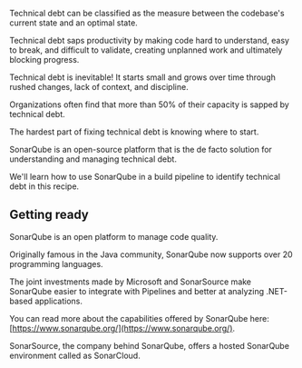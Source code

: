 
Technical debt can be classified as the measure between the codebase's current state and an optimal state.

Technical debt saps productivity by making code hard to understand, easy to break, and difficult to validate, creating unplanned work and ultimately blocking progress.

Technical debt is inevitable! It starts small and grows over time through rushed changes, lack of context, and discipline.

Organizations often find that more than 50% of their capacity is sapped by technical debt.

The hardest part of fixing technical debt is knowing where to start.

SonarQube is an open-source platform that is the de facto solution for understanding and managing technical debt.

We'll learn how to use SonarQube in a build pipeline to identify technical debt in this recipe.

## Getting ready

SonarQube is an open platform to manage code quality.

Originally famous in the Java community, SonarQube now supports over 20 programming languages.

The joint investments made by Microsoft and SonarSource make SonarQube easier to integrate with Pipelines and better at analyzing .NET-based applications.

You can read more about the capabilities offered by SonarQube here: [https://www.sonarqube.org/](https://www.sonarqube.org/).

SonarSource, the company behind SonarQube, offers a hosted SonarQube environment called as SonarCloud.
